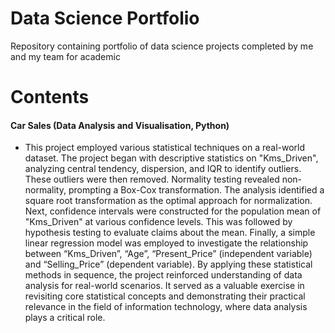 # Data Science Portfolio
Repository containing portfolio of data science projects completed by me and my team for academic
# Contents
####  Car Sales (Data Analysis and Visualisation, Python)
- This project employed various statistical techniques on a real-world dataset. The project
began with descriptive statistics on "Kms_Driven", analyzing central tendency, dispersion, 
and IQR to identify outliers. These outliers were then removed. Normality testing revealed 
non-normality, prompting a Box-Cox transformation. The analysis identified a square root 
transformation as the optimal approach for normalization. Next, confidence intervals were 
constructed for the population mean of "Kms_Driven" at various confidence levels. This was 
followed by hypothesis testing to evaluate claims about the mean. Finally, a simple linear 
regression model was employed to investigate the relationship between “Kms_Driven”, 
“Age”, “Present_Price” (independent variable) and “Selling_Price” (dependent variable).
 By applying these statistical methods in sequence, the project reinforced understanding of 
data analysis for real-world scenarios. It served as a valuable exercise in revisiting core 
statistical concepts and demonstrating their practical relevance in the field of information 
technology, where data analysis plays a critical role.
